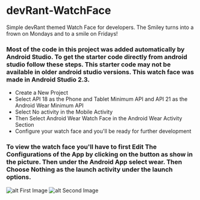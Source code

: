 # devRant-WatchFace
Simple devRant themed Watch Face for developers. The Smiley turns into a frown on Mondays and to a smile on Fridays! 

### Most of the code in this project was added automatically by Android Studio. To get the starter code directly from android studio follow these steps. This starter code may not be available in older android studio versions. This watch face was made in Android Studio 2.3. 

* Create a New Project
* Select API 18 as the Phone and Tablet Minimum API and API 21 as the Android Wear Minimum API
* Select No activity in the Mobile Activity
* Then Select Android Wear Watch Face in the Android Wear Activity Section
* Configure your watch face and you'll be ready for further development

### To view the watch face you'll have to first Edit The Configurations of the App by clicking on the button as show in the picture. Then under the Android App select wear. Then Choose Nothing as the launch activity under the launch options. 

![alt First Image](https://lh5.googleusercontent.com/Q8-D4afMt3Q4nfkmtPDSNydP3EOvK-M1Cs-KtBBBWd5ZQn2apGNLqBOeRQpiWT3pol62HzfpQn8Q5Cc=w1366-h599)
![alt Second Image](https://lh4.googleusercontent.com/10bRoNzIc_3sqJAnNOkMyxf252b1ZPvMQtvAQVwwv5yt_rv7ptMwR7MjR_Ct5a4msCAXe1JioXfoUZ4=w1366-h599-rw)
